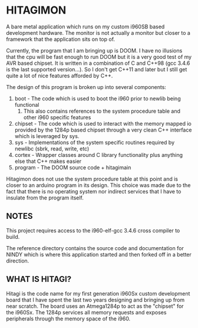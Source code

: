 # HITAGIMON

A bare metal application which runs on my custom i960SB based development hardware. 
The monitor is not actually a monitor but closer to a framework that the application sits
on top of. 

Currently, the program that I am bringing up is DOOM. I have no illusions that the cpu
will be fast enough to run DOOM but it is a very good test of my AVR based chipset. 
It is written in a combination of C and C++98 (gcc 3.4.6 is the last supported version...).
So I don't get C++11 and later but I still get quite a lot of nice features afforded by C++. 

The design of this program is broken up into several components:

1. boot - The code which is used to boot the i960 prior to newlib being functional
   1. This also contains references to the system procedure table and other i960 specific features
2. chipset - The code which is used to interact with the memory mapped io provided by the 1284p based chipset through a very clean C++ interface which is leveraged by sys.
3. sys - Implementations of the system specific routines required by newlibc (sbrk, read, write, etc)
4. cortex - Wrapper classes around C library functionality plus anything else that C++ makes easier
5. program - The DOOM source code + hitagimain

Hitagimon does not use the system procedure table at this point and is closer to an arduino program in its design. This
choice was made due to the fact that there is no operating system nor indirect services that I have to insulate from the
program itself.

## NOTES
This project requires access to the i960-elf-gcc 3.4.6 cross compiler to build.

The reference directory contains the source code and documentation for NINDY which is where this application started
and then forked off in a better direction.

## WHAT IS HITAGI?

Hitagi is the code name for my first generation i960Sx custom development board that I have spent the last two years 
designing and bringing up from near scratch. The board uses an Atmega1284p to act as the "chipset" for the i960Sx. 
The 1284p services all memory requests and exposes peripherals through the memory space of the i960. 


